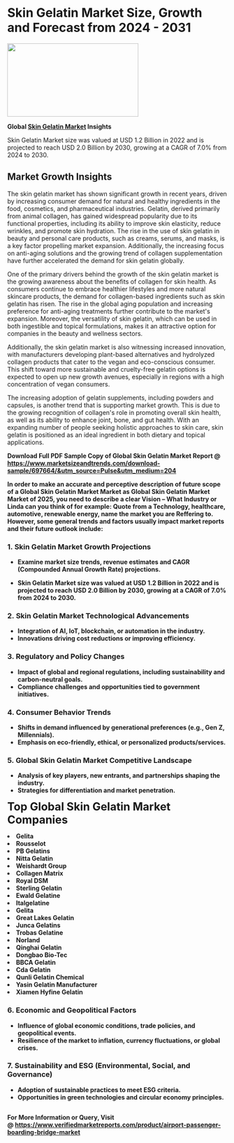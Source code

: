 <H1>Skin Gelatin Market Size, Growth and Forecast from 2024 - 2031</H1><img class="aligncenter size-medium wp-image-584254" src="https://thirdeyenews.in/wp-content/uploads/2024/09/Global-Market-Research-300x168.jpeg" alt="" width="300" height="168" /><p><strong>Global&nbsp;<a href="https://www.marketsizeandtrends.com/download-sample/697664/&amp;utm_source=Pulse&amp;utm_medium=204">Skin Gelatin Market</a> Insights</strong></p><p>Skin Gelatin Market size was valued at USD 1.2 Billion in 2022 and is projected to reach USD 2.0 Billion by 2030, growing at a CAGR of 7.0% from 2024 to 2030.</p><p><h2>Market Growth Insights</h2> <p>The skin gelatin market has shown significant growth in recent years, driven by increasing consumer demand for natural and healthy ingredients in the food, cosmetics, and pharmaceutical industries. Gelatin, derived primarily from animal collagen, has gained widespread popularity due to its functional properties, including its ability to improve skin elasticity, reduce wrinkles, and promote skin hydration. The rise in the use of skin gelatin in beauty and personal care products, such as creams, serums, and masks, is a key factor propelling market expansion. Additionally, the increasing focus on anti-aging solutions and the growing trend of collagen supplementation have further accelerated the demand for skin gelatin globally.</p> <p><strong></strong></p> <p>One of the primary drivers behind the growth of the skin gelatin market is the growing awareness about the benefits of collagen for skin health. As consumers continue to embrace healthier lifestyles and more natural skincare products, the demand for collagen-based ingredients such as skin gelatin has risen. The rise in the global aging population and increasing preference for anti-aging treatments further contribute to the market's expansion. Moreover, the versatility of skin gelatin, which can be used in both ingestible and topical formulations, makes it an attractive option for companies in the beauty and wellness sectors.</p> <p>Additionally, the skin gelatin market is also witnessing increased innovation, with manufacturers developing plant-based alternatives and hydrolyzed collagen products that cater to the vegan and eco-conscious consumer. This shift toward more sustainable and cruelty-free gelatin options is expected to open up new growth avenues, especially in regions with a high concentration of vegan consumers.</p> <p>The increasing adoption of gelatin supplements, including powders and capsules, is another trend that is supporting market growth. This is due to the growing recognition of collagen's role in promoting overall skin health, as well as its ability to enhance joint, bone, and gut health. With an expanding number of people seeking holistic approaches to skin care, skin gelatin is positioned as an ideal ingredient in both dietary and topical applications.</p> <p><strong></p><p><span class=""><strong>Download Full PDF Sample Copy of Global Skin Gelatin Market Report</strong> @ <a href="https://www.marketsizeandtrends.com/download-sample/697664/&amp;utm_source=Pulse&amp;utm_medium=204" target="_blank">https://www.marketsizeandtrends.com/download-sample/697664/&amp;utm_source=Pulse&amp;utm_medium=204</a></span></p><p>In order to make an accurate and perceptive description of future scope of a Global&nbsp;Skin Gelatin Market Market as Global&nbsp;Skin Gelatin Market Market of 2025, you need to describe a clear Vision &ndash; What Industry or Linda can you think of for example: Quote from a Technology, healthcare, automotive, renewable energy, name the market you are Reffering to. However, some general trends and factors usually impact market reports and their future outlook include:</p><h3>1.&nbsp;<strong>Skin Gelatin Market Growth Projections</strong></h3><ul><li>Examine market size trends, revenue estimates and CAGR (Compounded Annual Growth Rate) projections.</li><li><p>Skin Gelatin Market size was valued at USD 1.2 Billion in 2022 and is projected to reach USD 2.0 Billion by 2030, growing at a CAGR of 7.0% from 2024 to 2030.</p></li></ul><h3>2.&nbsp;<strong>Skin Gelatin Market Technological Advancements</strong></h3><ul><li>Integration of AI, IoT, blockchain, or automation in the industry.</li><li>Innovations driving cost reductions or improving efficiency.</li></ul><h3>3.&nbsp;<strong>Regulatory and Policy Changes</strong></h3><ul><li>Impact of global and regional regulations, including sustainability and carbon-neutral goals.</li><li>Compliance challenges and opportunities tied to government initiatives.</li></ul><h3>4.&nbsp;<strong>Consumer Behavior Trends</strong></h3><ul><li>Shifts in demand influenced by generational preferences (e.g., Gen Z, Millennials).</li><li>Emphasis on eco-friendly, ethical, or personalized products/services.</li></ul><h3>5.&nbsp;<strong>Global Skin Gelatin Market Competitive Landscape</strong></h3><ul><li>Analysis of key players, new entrants, and partnerships shaping the industry.</li><li>Strategies for differentiation and market penetration.</li></ul><p data-pm-slice="1 1 []"><span style="color: inherit; font-family: inherit; font-size: 25px;">Top Global Skin Gelatin Market Companies</span></p><div class="" data-test-id=""><p><li>Gelita</li><li> Rousselot</li><li> PB Gelatins</li><li> Nitta Gelatin</li><li> Weishardt Group</li><li> Collagen Matrix</li><li> Royal DSM</li><li> Sterling Gelatin</li><li> Ewald Gelatine</li><li> Italgelatine</li><li> Gelita</li><li> Great Lakes Gelatin</li><li> Junca Gelatins</li><li> Trobas Gelatine</li><li> Norland</li><li> Qinghai Gelatin</li><li> Dongbao Bio-Tec</li><li> BBCA Gelatin</li><li> Cda Gelatin</li><li> Qunli Gelatin Chemical</li><li> Yasin Gelatin Manufacturer</li><li> Xiamen Hyfine Gelatin</li></p></div><h3>6.&nbsp;<strong>Economic and Geopolitical Factors</strong></h3><ul><li>Influence of global economic conditions, trade policies, and geopolitical events.</li><li>Resilience of the market to inflation, currency fluctuations, or global crises.</li></ul><h3>7.&nbsp;<strong>Sustainability and ESG (Environmental, Social, and Governance)</strong></h3><ul><li>Adoption of sustainable practices to meet ESG criteria.</li><li>Opportunities in green technologies and circular economy principles.</li></ul><h2><strong style="font-size: 14px;">For More Information or Query, Visit @&nbsp;</strong><a style="background-color: #ffffff; font-size: 14px;" href="https://www.marketsizeandtrends.com/report/skin-gelatin-market/" target="_blank">https://www.verifiedmarketreports.com/product/airport-passenger-boarding-bridge-market</a></h2>
